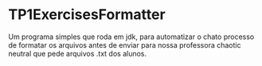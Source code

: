 # TP1ExercisesFormatter

Um programa simples que roda em jdk, para automatizar o chato processo de formatar os arquivos antes de enviar para nossa professora chaotic neutral que pede arquivos .txt dos alunos.
